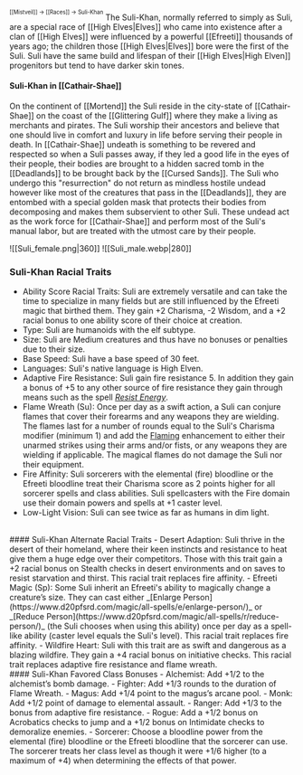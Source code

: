 <sup><sup>[[Mistveil]] → [[Races]] → Suli-Khan</sup></sup>
The Suli-Khan, normally referred to simply as Suli, are a special race of [[High Elves|Elves]] who came into existence after a clan of [[High Elves]] were influenced by a powerful [[Efreeti]] thousands of years ago; the children those [[High Elves|Elves]] bore were the first of the Suli. Suli have the same build and lifespan of their [[High Elves|High Elven]] progenitors but tend to have darker skin tones.
#### Suli-Khan in [[Cathair-Shae]]
On the continent of [[Mortend]] the Suli reside in the city-state of [[Cathair-Shae]] on the coast of the [[Glittering Gulf]] where they make a living as merchants and pirates. The Suli worship their ancestors and believe that one should live in comfort and luxury in life before serving their people in death. In [[Cathair-Shae]] undeath is something to be revered and respected so when a Suli passes away, if they led a good life in the eyes of their people, their bodies are brought to a hidden sacred tomb in the [[Deadlands]] to be brought back by the [[Cursed Sands]]. The Suli who undergo this "resurrection" do not return as mindless hostile undead however like most of the creatures that pass in the [[Deadlands]], they are entombed with a special golden mask that protects their bodies from decomposing and makes them subservient to other Suli. These undead act as the work force for [[Cathair-Shae]] and perform most of the Suli's manual labor, but are treated with the utmost care by their people.

![[Suli_female.png|360]] ![[Suli_male.webp|280]]

### Suli-Khan Racial Traits
- Ability Score Racial Traits: Suli are extremely versatile and can take the time to specialize in many fields but are still influenced by the Efreeti magic that birthed them. They gain +2 Charisma, -2 Wisdom, and a +2 racial bonus to one ability score of their choice at creation.
- Type: Suli are humanoids with the elf subtype.
- Size: Suli are Medium creatures and thus have no bonuses or penalties due to their size.
- Base Speed: Suli have a base speed of 30 feet.
- Languages: Suli's native language is High Elven.
- Adaptive Fire Resistance: Suli gain fire resistance 5. In addition they gain a bonus of +5 to any other source of fire resistance they gain through means such as the spell _[Resist Energy](https://www.d20pfsrd.com/magic/all-spells/r/resist-energy/)_.
- Flame Wreath (Su): Once per day as a swift action, a Suli can conjure flames that cover their forearms and any weapons they are wielding. The flames last for a number of rounds equal to the Suli's Charisma modifier (minimum 1) and add the [Flaming](https://www.d20pfsrd.com/magic-items/magic-weapons/magic-weapon-special-abilities/flaming/) enhancement to either their unarmed strikes using their arms and/or fists, or any weapons they are wielding if applicable. The magical flames do not damage the Suli nor their equipment.
- Fire Affinity: Suli sorcerers with the elemental (fire) bloodline or the Efreeti bloodline treat their Charisma score as 2 points higher for all sorcerer spells and class abilities. Suli spellcasters with the Fire domain use their domain powers and spells at +1 caster level.
- Low-Light Vision: Suli can see twice as far as humans in dim light.
<br>
#### Suli-Khan Alternate Racial Traits
- Desert Adaption: Suli thrive in the desert of their homeland, where their keen instincts and resistance to heat give them a huge edge over their competitors. Those with this trait gain a +2 racial bonus on Stealth checks in desert environments and on saves to resist starvation and thirst. This racial trait replaces fire affinity.
- Efreeti Magic (Sp): Some Suli inherit an Efreeti's ability to magically change a creature’s size. They can cast either _[Enlarge Person](https://www.d20pfsrd.com/magic/all-spells/e/enlarge-person/)_ or _[Reduce Person](https://www.d20pfsrd.com/magic/all-spells/r/reduce-person/)_ (the Suli chooses when using this ability) once per day as a spell-like ability (caster level equals the Suli's level). This racial trait replaces fire affinity.
- Wildfire Heart: Suli with this trait are as swift and dangerous as a blazing wildfire. They gain a +4 racial bonus on initiative checks. This racial trait replaces adaptive fire resistance and flame wreath.
<br>
#### Suli-Khan Favored Class Bonuses
- Alchemist: Add +1/2 to the alchemist’s bomb damage.
- Fighter: Add +1/3 rounds to the duration of Flame Wreath.
- Magus: Add +1/4 point to the magus’s arcane pool.
- Monk: Add +1/2 point of damage to elemental assault.
- Ranger: Add +1/3 to the bonus from adaptive fire resistance.
- Rogue: Add a +1/2 bonus on Acrobatics checks to jump and a +1/2 bonus on Intimidate checks to demoralize enemies.
- Sorcerer: Choose a bloodline power from the elemental (fire) bloodline or the Efreeti bloodline that the sorcerer can use. The sorcerer treats her class level as though it were +1/6 higher (to a maximum of +4) when determining the effects of that power.